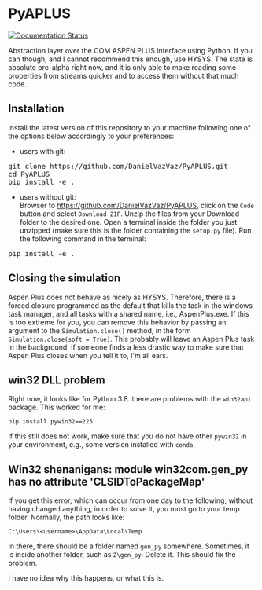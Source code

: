 # PyAPLUS

[![Documentation Status](https://readthedocs.org/projects/pyaplus-docs/badge/?version=latest)](https://pyaplus-docs.readthedocs.io/en/latest/?badge=latest)

Abstraction layer over the COM ASPEN PLUS interface using Python. If you can though, and I cannot recommend this enough, use HYSYS. The state is absolute pre-alpha right now, and it is only able to make reading some properties from streams quicker and to access them without that much code.

## Installation

Install the latest version of this repository to your machine following one of the options below accordingly to your preferences:

- users with git:<br/>
<pre>git clone https://github.com/DanielVazVaz/PyAPLUS.git
cd PyAPLUS
pip install -e .
</pre>

- users without git:<br/>
Browser to https://github.com/DanielVazVaz/PyAPLUS, click on the `Code` button and select `Download ZIP`. Unzip the files from your Download folder to the desired one. Open a terminal inside the folder you just unzipped (make sure this is the folder containing the `setup.py` file). Run the following command in the terminal:
<pre>
pip install -e .
</pre>

## Closing the simulation

Aspen Plus does not behave as nicely as HYSYS. Therefore, there is a forced closure programmed as the default that kills the task in the windows task manager, and all tasks with a shared name, i.e., AspenPlus.exe. If this is too extreme for you, you can remove this behavior by passing an argument to the `Simulation.close()` method, in the form `Simulation.close(soft = True)`. This probably will leave an Aspen Plus task in the background. If someone finds a less drastic way to make sure that Aspen Plus closes when you tell it to, I'm all ears.

## win32 DLL problem

Right now, it looks like for Python 3.8. there are problems with the `win32api` package. This worked for me:

```
pip install pywin32==225
```

If this still does not work, make sure that you do not have other `pywin32` in your environment, e.g., some version installed with `conda`.

## Win32 shenanigans: module win32com.gen_py has no attribute 'CLSIDToPackageMap'

If you get this error, which can occur from one day to the following, without having changed anything, in order to solve it, you must go to your temp folder. Normally, the path looks like:

```
C:\Users\<username>\AppData\Local\Temp
```

In there, there should be a folder named `gen_py` somewhere. Sometimes, it is inside another folder, such as `2\gen_py`. Delete it. This should fix the problem.

I have no idea why this happens, or what this is. 
